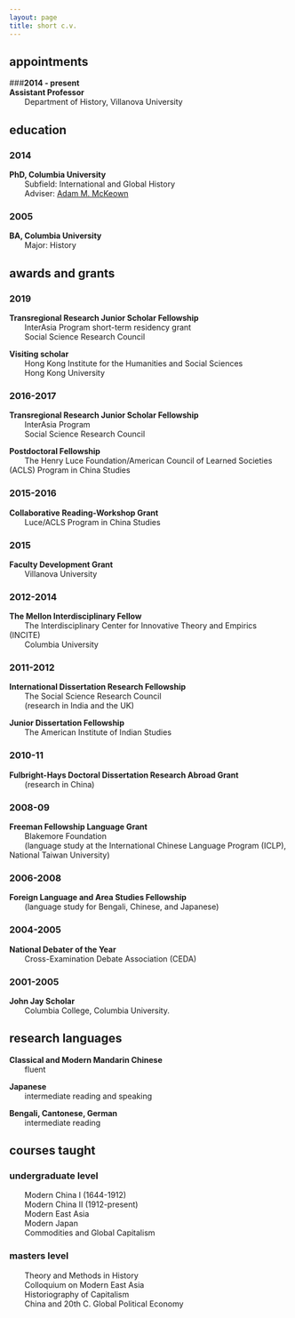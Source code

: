 ```yaml
---
layout: page
title: short c.v.
---
```


## appointments

###**2014 - present**  
**Assistant Professor**  
&nbsp;&nbsp;&nbsp;&nbsp;&nbsp;&nbsp; Department of History, Villanova University

## education

### **2014**  
**PhD, Columbia University**     
&nbsp;&nbsp;&nbsp;&nbsp;&nbsp;&nbsp; Subfield: International and Global History  
&nbsp;&nbsp;&nbsp;&nbsp;&nbsp;&nbsp; Adviser: [Adam M. McKeown](https://www.historians.org/publications-and-directories/perspectives-on-history/december-2017/adam-mckeown-(1965%E2%80%932017))

### **2005**  
**BA, Columbia University**   
&nbsp;&nbsp;&nbsp;&nbsp;&nbsp;&nbsp; Major: History

## awards and grants

### **2019**  
**Transregional Research Junior Scholar Fellowship**  
&nbsp;&nbsp;&nbsp;&nbsp;&nbsp;&nbsp; InterAsia Program short-term residency grant  
&nbsp;&nbsp;&nbsp;&nbsp;&nbsp;&nbsp; Social Science Research Council 

**Visiting scholar**  
&nbsp;&nbsp;&nbsp;&nbsp;&nbsp;&nbsp; Hong Kong Institute for the Humanities and Social Sciences  
&nbsp;&nbsp;&nbsp;&nbsp;&nbsp;&nbsp; Hong Kong University

### **2016-2017**  
**Transregional Research Junior Scholar Fellowship**  
&nbsp;&nbsp;&nbsp;&nbsp;&nbsp;&nbsp; InterAsia Program  
&nbsp;&nbsp;&nbsp;&nbsp;&nbsp;&nbsp; Social Science Research Council 

**Postdoctoral Fellowship**  
&nbsp;&nbsp;&nbsp;&nbsp;&nbsp;&nbsp; The Henry Luce Foundation/American Council of Learned Societies (ACLS) Program in China Studies 

### **2015-2016**  
**Collaborative Reading-Workshop Grant**  
&nbsp;&nbsp;&nbsp;&nbsp;&nbsp;&nbsp; Luce/ACLS Program in China Studies

### 2015 
**Faculty Development Grant**  
&nbsp;&nbsp;&nbsp;&nbsp;&nbsp;&nbsp; Villanova University

### **2012-2014**  
**The Mellon Interdisciplinary Fellow**  
&nbsp;&nbsp;&nbsp;&nbsp;&nbsp;&nbsp; The Interdisciplinary Center for Innovative Theory and Empirics (INCITE)  
&nbsp;&nbsp;&nbsp;&nbsp;&nbsp;&nbsp; Columbia University

### **2011-2012**  
**International Dissertation Research Fellowship**  
&nbsp;&nbsp;&nbsp;&nbsp;&nbsp;&nbsp; The Social Science Research Council  
&nbsp;&nbsp;&nbsp;&nbsp;&nbsp;&nbsp; (research in India and the UK)

**Junior Dissertation Fellowship**  
&nbsp;&nbsp;&nbsp;&nbsp;&nbsp;&nbsp; The American Institute of Indian Studies

### **2010-11**  
**Fulbright-Hays Doctoral Dissertation Research Abroad Grant**  
&nbsp;&nbsp;&nbsp;&nbsp;&nbsp;&nbsp; (research in China)

### **2008-09**  
**Freeman Fellowship Language Grant**  
&nbsp;&nbsp;&nbsp;&nbsp;&nbsp;&nbsp; Blakemore Foundation  
&nbsp;&nbsp;&nbsp;&nbsp;&nbsp;&nbsp; (language study at the International Chinese Language Program (ICLP), National Taiwan University)

### **2006-2008**  
**Foreign Language and Area Studies Fellowship**  
&nbsp;&nbsp;&nbsp;&nbsp;&nbsp;&nbsp; (language study for Bengali, Chinese, and Japanese)


### **2004-2005**  
**National Debater of the Year**  
&nbsp;&nbsp;&nbsp;&nbsp;&nbsp;&nbsp; Cross-Examination Debate Association (CEDA) 

### **2001-2005**  
**John Jay Scholar**  
&nbsp;&nbsp;&nbsp;&nbsp;&nbsp;&nbsp; Columbia College, Columbia University.  


## research languages

**Classical and Modern Mandarin Chinese**  
&nbsp;&nbsp;&nbsp;&nbsp;&nbsp;&nbsp; fluent

**Japanese**  
&nbsp;&nbsp;&nbsp;&nbsp;&nbsp;&nbsp; intermediate reading and speaking

**Bengali, Cantonese, German**  
&nbsp;&nbsp;&nbsp;&nbsp;&nbsp;&nbsp; intermediate reading

## courses taught

### undergraduate level

&nbsp;&nbsp;&nbsp;&nbsp;&nbsp;&nbsp; Modern China I (1644-1912)  
&nbsp;&nbsp;&nbsp;&nbsp;&nbsp;&nbsp; Modern China II (1912-present)  
&nbsp;&nbsp;&nbsp;&nbsp;&nbsp;&nbsp; Modern East Asia  
&nbsp;&nbsp;&nbsp;&nbsp;&nbsp;&nbsp; Modern Japan  
&nbsp;&nbsp;&nbsp;&nbsp;&nbsp;&nbsp; Commodities and Global Capitalism


### masters level

&nbsp;&nbsp;&nbsp;&nbsp;&nbsp;&nbsp; Theory and Methods in History  
&nbsp;&nbsp;&nbsp;&nbsp;&nbsp;&nbsp; Colloquium on Modern East Asia  
&nbsp;&nbsp;&nbsp;&nbsp;&nbsp;&nbsp; Historiography of Capitalism  
&nbsp;&nbsp;&nbsp;&nbsp;&nbsp;&nbsp; China and 20th C. Global Political Economy
